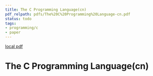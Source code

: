 ```yaml
---
title: The C Programming Language(cn)
pdf_relpath: pdfs/The%20C%20Programming%20Language-cn.pdf
status: todo
tags:
- programming/c
- paper
---
```


[local pdf](../../../pdfs/The%20C%20Programming%20Language-cn.pdf)

# The C Programming Language(cn)
